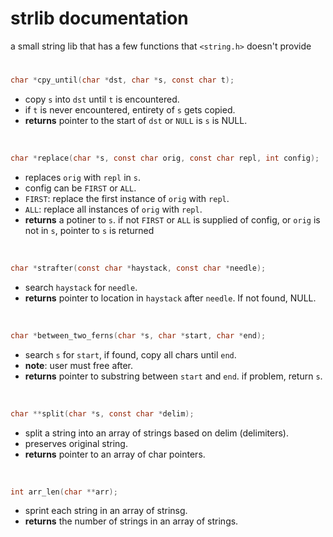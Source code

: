 # strlib documentation
a small string lib that has a few functions that `<string.h>` doesn't provide  
#
```C
char *cpy_until(char *dst, char *s, const char t);
```
- copy `s` into `dst` until `t` is encountered.
- if `t` is never encountered, entirety of `s` gets copied.
- **returns** pointer to the start of `dst` or `NULL` is `s` is NULL.

<br>

```C
char *replace(char *s, const char orig, const char repl, int config);
```
- replaces `orig` with `repl` in `s`.
- config can be `FIRST` or `ALL`.
- `FIRST`: replace the first instance of `orig` with `repl`.
- `ALL`: replace all instances of `orig` with `repl`.
- **returns** a potiner to `s`. if not `FIRST` or `ALL` is supplied of config, or `orig` is not in `s`, pointer to `s` is returned

<br>

```C
char *strafter(const char *haystack, const char *needle);
```
- search `haystack` for `needle`.
- **returns** pointer to location in `haystack` after `needle`. If not found, NULL.

<br>

```C
char *between_two_ferns(char *s, char *start, char *end);
```
- search `s` for `start`, if found, copy all chars until `end`.
- **note**: user must free after.
- **returns** pointer to substring between `start` and `end`. if problem, return `s`.

<br>

```C
char **split(char *s, const char *delim);
```
- split a string into an array of strings based on delim (delimiters).
- preserves original string.
- **returns** pointer to an array of char pointers.

<br>

```C
int arr_len(char **arr);
```
- sprint each string in an array of strinsg.
- **returns** the number of strings in an array of strings.

<br>

